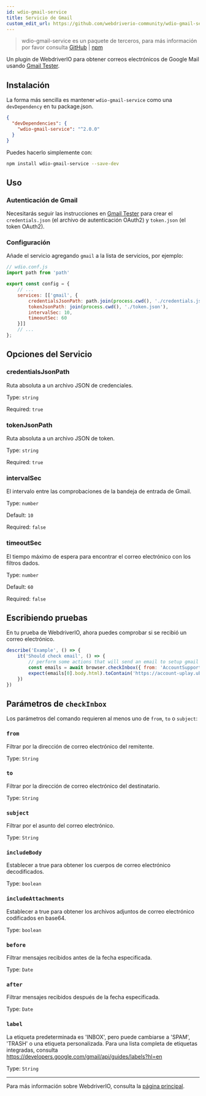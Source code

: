 ```yaml
---
id: wdio-gmail-service
title: Servicio de Gmail
custom_edit_url: https://github.com/webdriverio-community/wdio-gmail-service/edit/main/README.md
---
```



> wdio-gmail-service es un paquete de terceros, para más información por favor consulta [GitHub](https://github.com/webdriverio-community/wdio-gmail-service) | [npm](https://www.npmjs.com/package/wdio-gmail-service)

Un plugin de WebdriverIO para obtener correos electrónicos de Google Mail usando [Gmail Tester](https://github.com/levz0r/gmail-tester).

## Instalación

La forma más sencilla es mantener `wdio-gmail-service` como una `devDependency` en tu package.json.

```json
{
  "devDependencies": {
    "wdio-gmail-service": "^2.0.0"
  }
}
```

Puedes hacerlo simplemente con:

```sh
npm install wdio-gmail-service --save-dev
```

## Uso

### Autenticación de Gmail

Necesitarás seguir las instrucciones en [Gmail Tester](https://github.com/levz0r/gmail-tester) para crear el `credentials.json` (el archivo de autenticación OAuth2) y `token.json` (el token OAuth2).

### Configuración

Añade el servicio agregando `gmail` a la lista de servicios, por ejemplo:

```js
// wdio.conf.js
import path from 'path'

export const config = {
    // ...
    services: [['gmail', {
        credentialsJsonPath: path.join(process.cwd(), './credentials.json'),
        tokenJsonPath: join(process.cwd(), './token.json'),
        intervalSec: 10,
        timeoutSec: 60
    }]]
    // ...
};
```

## Opciones del Servicio

### credentialsJsonPath
Ruta absoluta a un archivo JSON de credenciales.

Type: `string`

Required: `true`

### tokenJsonPath
Ruta absoluta a un archivo JSON de token.

Type: `string`

Required: `true`

### intervalSec
El intervalo entre las comprobaciones de la bandeja de entrada de Gmail.

Type: `number`

Default: `10`

Required: `false`

### timeoutSec
El tiempo máximo de espera para encontrar el correo electrónico con los filtros dados.

Type: `number`

Default: `60`

Required: `false`


## Escribiendo pruebas

En tu prueba de WebdriverIO, ahora puedes comprobar si se recibió un correo electrónico.

```js
describe('Example', () => {
    it('Should check email', () => {
        // perform some actions that will send an email to setup gmail account
        const emails = await browser.checkInbox({ from: 'AccountSupport@ubi.com', subject: 'Ubisoft Password Change Request' });
        expect(emails[0].body.html).toContain('https://account-uplay.ubi.com/en-GB/action/change-password?genomeid=')
    })
})
```

## Parámetros de `checkInbox`

Los parámetros del comando requieren al menos uno de `from`, `to` o `subject`:

### `from`
Filtrar por la dirección de correo electrónico del remitente.

Type: `String`

### `to`
Filtrar por la dirección de correo electrónico del destinatario.

Type: `String`

### `subject`
Filtrar por el asunto del correo electrónico.

Type: `String`

### `includeBody`
Establecer a true para obtener los cuerpos de correo electrónico decodificados.

Type: `boolean`

### `includeAttachments`
Establecer a true para obtener los archivos adjuntos de correo electrónico codificados en base64.

Type: `boolean`

### `before`
Filtrar mensajes recibidos antes de la fecha especificada.

Type: `Date`

### `after`
Filtrar mensajes recibidos después de la fecha especificada.

Type: `Date`

### `label`
La etiqueta predeterminada es 'INBOX', pero puede cambiarse a 'SPAM', 'TRASH' o una etiqueta personalizada. Para una lista completa de etiquetas integradas, consulta https://developers.google.com/gmail/api/guides/labels?hl=en

Type: `String`

---

Para más información sobre WebdriverIO, consulta la [página principal](https://webdriver.io).